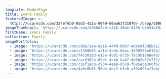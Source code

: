 ```yaml
---
template: ModelPage
title: Evans Family
featuredImage: >-
  https://ucarecdn.com/324ef6b0-0dd3-412a-9949-60aa63f31070/-/crop/2000x1041/0,739/-/preview/
imageThumbnail: 'https://ucarecdn.com/e36bdfc4-c816-48de-81f6-be641af02292/'
firstName: Evans Family
collection: Family
imagePortfolio:
  - image: 'https://ucarecdn.com/cd9a71ea-e916-44fd-bb07-48b69f3d8b81/'
  - image: 'https://ucarecdn.com/c1368b65-aaf4-4cda-8eac-4508558e615b/'
  - image: 'https://ucarecdn.com/f4c50183-e15e-4bd1-8735-7bc951088e4d/'
  - image: 'https://ucarecdn.com/cac6382b-89ef-4c4b-ba47-db0b2e67e7f2/'
  - image: 'https://ucarecdn.com/c16f1ac0-c934-4ea9-85c9-f685ece360f6/'
  - image: 'https://ucarecdn.com/4a0c6b3f-56de-4ec2-b1e6-a39c693af3ab/'
---
```


